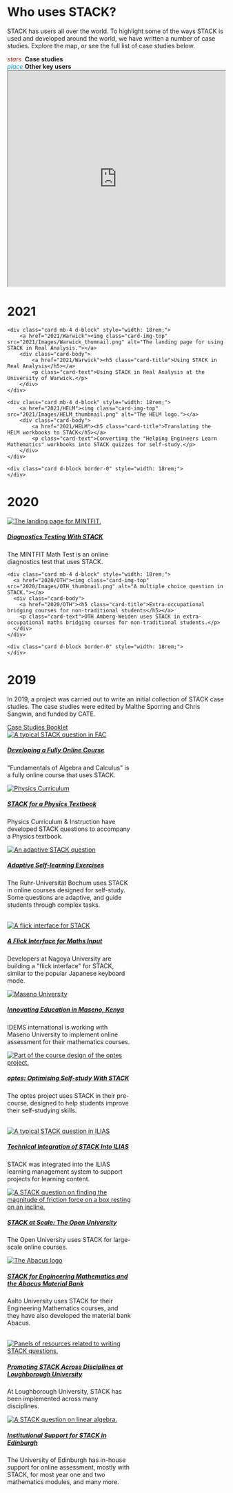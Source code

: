 # Who uses STACK?

STACK has users all over the world. To highlight some of the ways STACK is used and developed around the world, we have written a number of case studies. Explore the map, or see the full list of case studies below.

<div class="row">
<div class="cl-sm p-2"><i class="material-icons" style="color:#a52714">stars</i> &nbsp;<b>Case studies</b></div>
<div class="cl-sm p-2"><i class="material-icons" style="color:#0288d1">place</i>&nbsp;<b>Other key users</b></div>
</div>
<iframe src="https://www.google.com/maps/d/u/5/embed?mid=1auYEFzIF752n121gCZKTRW54mSSo6AZ6" width="100%" height="500px"></iframe>

<br>

# 2021

<div class="card-deck mt-3">

	<div class="card mb-4 d-block" style="width: 18rem;">
		<a href="2021/Warwick"><img class="card-img-top" src="2021/Images/Warwick_thumnail.png" alt="The landing page for using STACK in Real Analysis."></a>
		<div class="card-body">
			<a href="2021/Warwick"><h5 class="card-title">Using STACK in Real Analysis</h5></a>
			<p class="card-text">Using STACK in Real Analysis at the University of Warwick.</p>
		</div>
	</div>

	<div class="card mb-4 d-block" style="width: 18rem;">
		<a href="2021/HELM"><img class="card-img-top" src="2021/Images/HELM_thumbnail.png" alt="The HELM logo."></a>
		<div class="card-body">
			<a href="2021/HELM"><h5 class="card-title">Translating the HELM workbooks to STACK</h5></a>
			<p class="card-text">Converting the "Helping Engineers Learn Mathematics" workbooks into STACK quizzes for self-study.</p>
		</div>
	</div>
	
	<div class="card d-block border-0" style="width: 18rem;">
	</div>
</div>
	
	

# 2020

<div class="card-deck mt-3">
    <div class="card mb-4 d-block" style="width: 18rem;">
      <a href="2020/MINTFIT"><img class="card-img-top" src="2020/Images/MINTFIT_thumbnail.png" alt="The landing page for MINTFIT."></a>
      <div class="card-body">
        <a href="2020/MINTFIT"><h5 class="card-title">Diagnostics Testing With STACK</h5></a>
        <p class="card-text">The MINTFIT Math Test is an online diagnostics test that uses STACK.</p>
      </div>
    </div>
	
    <div class="card mb-4 d-block" style="width: 18rem;">
      <a href="2020/OTH"><img class="card-img-top" src="2020/Images/OTH_thumbnail.png" alt="A multiple choice question in STACK."></a>
      <div class="card-body">
        <a href="2020/OTH"><h5 class="card-title">Extra-occupational bridging courses for non-traditional students</h5></a>
        <p class="card-text">OTH Amberg-Weiden uses STACK in extra-occupational maths bridging courses for non-traditional students.</p>
      </div>
    </div>

	<div class="card d-block border-0" style="width: 18rem;">
    </div>
</div>

# 2019

In 2019, a project was carried out to write an initial collection of STACK case studies. The case studies were edited by Malthe Sporring and Chris Sangwin, and funded by CATE.

<!--<div class="card">
  <h5 class="card-header">Case Studies Booklet</h5>
  <div class="card-body">
    <p class="card-text">A booklet containing every case study from 2019 is available as a PDF.</p>
    <a href="%CONTENT/2019-cate-case-studies.pdf" class="btn btn-primary">Case Studies Booklet</a>
  </div>
</div>-->

<div class="d-inline my-6"><a class="btn btn-danger btn-lg" href="https://docs.stack-assessment.org/content/2019-cate-case-studies.pdf" role="button"><img src="../img/pdf.png" class="img-fluid mr-2 mb-1" style="max-width:25px" alt="">Case Studies Booklet</a></div>

<div class="card-deck mt-3">
    <div class="card mb-4 d-block" style="width: 18rem;">
      <a href="2019/FAC"><img class="card-img-top" src="2019/Images/FAC_thumbnail.png" alt="A typical STACK question in FAC"></a>
      <div class="card-body">
        <a href="2019/FAC"><h5 class="card-title">Developing a Fully Online Course</h5></a>
        <p class="card-text">"Fundamentals of Algebra and Calculus" is a fully online course that uses STACK.</p>
      </div>
  </div>
    <div class="card mb-4 d-block" style="width: 18rem;">
      <a href="2019/PhysicsCurriculum"><img class="card-img-top" src="2019/Images/PhysicsCurriculum_thumbnail.jpg" alt="Physics Curriculum"></a>
      <div class="card-body">
        <a href="2019/PhysicsCurriculum"><h5 class="card-title">STACK for a Physics Textbook</h5></a>
        <p class="card-text">Physics Curriculum & Instruction have developed STACK questions to accompany a Physics textbook.</p>
      </div>
    </div>
    <div class="card mb-4 d-block" style="width: 18rem;">
      <a href="2019/Adaptive"><img class="card-img-top" src="2019/Images/Adaptive_thumbnail.png" alt="An adaptive STACK question"></a>
      <div class="card-body">
        <a href="2019/Adaptive"><h5 class="card-title">Adaptive Self-learning Exercises</h5></a>
        <p class="card-text">The Ruhr-Universität Bochum uses STACK in online courses designed for self-study. Some questions are adaptive, and guide students through complex tasks.</p>
      </div>
    </div>
</div>

<br>

<div class="card-deck">
    <div class="card d-block" style="width: 18rem;">
      <a href="2019/FlickInterface"><img class="card-img-top" src="2019/Images/FlickInterface_thumbnail.PNG" alt="A flick interface for STACK"></a>
      <div class="card-body">
        <a href="2019/FlickInterface"><h5 class="card-title">A Flick Interface for Maths Input</h5></a>
        <p class="card-text">Developers at Nagoya University are building a "flick interface" for STACK, similar to the popular Japanese keyboard mode.</p>
      </div>
  </div>
    <div class="card d-block" style="width: 18rem;">
      <a href="2019/Maseno"><img class="card-img-top" src="2019/Images/Maseno_thumbnail.jpg" alt="Maseno University"></a>
      <div class="card-body">
        <a href="2019/Maseno"><h5 class="card-title">Innovating Education in Maseno, Kenya</h5></a>
        <p class="card-text">IDEMS international is working with Maseno University to implement online assessment for their mathematics courses.</p>
      </div>
    </div>
    <div class="card d-block" style="width: 18rem;">
      <a href="2019/optes"><img class="card-img-top" src="2019/Images/optes_thumbnail.png" alt="Part of the course design of the optes project."></a>
      <div class="card-body">
        <a href="2019/optes"><h5 class="card-title">optes: Optimising Self-study With STACK</h5></a>
        <p class="card-text">The optes project uses STACK in their pre-course, designed to help students improve their self-studying skills.</p>
      </div>
    </div>
</div>

<br>

<div class="card-deck">
    <div class="card d-block" style="width: 18rem;">
      <a href="2019/ILIAS"><img class="card-img-top" src="2019/Images/ILIAS_thumbnail.png" alt="A typical STACK question in ILIAS"></a>
      <div class="card-body">
        <a href="2019/ILIAS"><h5 class="card-title">Technical Integration of STACK Into ILIAS</h5></a>
        <p class="card-text">STACK was integrated into the ILIAS learning management system to support projects for learning content.</p>
      </div>
  </div>
    <div class="card d-block" style="width: 18rem;">
      <a href="2019/StackAtScale"><img class="card-img-top" src="2019/Images/OU_thumbnail.png" alt="A STACK question on finding the magnitude of friction force on a box resting on an incline."></a>
      <div class="card-body">
        <a href="2019/StackAtScale"><h5 class="card-title">STACK at Scale: The Open University</h5></a>
        <p class="card-text">The Open University uses STACK for large-scale online courses.</p>
      </div>
    </div>
    <div class="card d-block" style="width: 18rem;">
      <a href="2019/ABACUS"><img class="card-img-top" src="2019/Images/ABACUS_thumbnail.svg" alt="The Abacus logo"></a>
      <div class="card-body">
        <a href="2019/ABACUS"><h5 class="card-title">STACK for Engineering Mathematics and the Abacus Material Bank</h5></a>
        <p class="card-text">Aalto University uses STACK for their Engineering Mathematics courses, and they have also developed the material bank Abacus.</p>
      </div>
    </div>
</div>

<br>

<div class="card-deck">
    <div class="card d-block" style="width: 18rem;">
      <a href="2019/Loughborough"><img class="card-img-top" src="2019/Images/LBORO_thumbnail.png" alt="Panels of resources related to writing STACK questions."></a>
      <div class="card-body">
        <a href="2019/Loughborough"><h5 class="card-title">Promoting STACK Across Disciplines at Loughborough University</h5></a>
        <p class="card-text">At Loughborough University, STACK has been implemented across many disciplines.</p>
      </div>
    </div>
    <div class="card d-block" style="width: 18rem;">
      <a href="2019/Edinburgh"><img class="card-img-top" src="2019/Images/Edinburgh_thumbnail.PNG" alt="A STACK question on linear algebra."></a>
      <div class="card-body">
        <a href="2019/Edinburgh"><h5 class="card-title">Institutional Support for STACK in Edinburgh</h5></a>
        <p class="card-text">The University of Edinburgh has in-house support for online assessment, mostly with STACK, for most year one and two mathematics modules, and many more.</p>
      </div>
    </div>
    <div class="card d-block border-0" style="width: 18rem;">
     </div>
</div>

